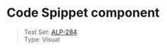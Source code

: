 # Code Spippet component
> Test Set: [ALP-284](https://everfi.atlassian.net/browse/ALP-284)  
Type: Visual    

<!-- include: cypress/integration/codeSnippet.js -->
<!-- /include: cypress/integration/codeSnippet.js -->